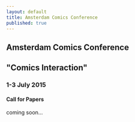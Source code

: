 ```yaml
---
layout: default
title: Amsterdam Comics Conference
published: true
---
```





## Amsterdam Comics Conference

## "Comics Interaction"


### 1-3 July 2015

#### Call for Papers

coming soon...